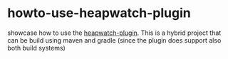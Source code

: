 # howto-use-heapwatch-plugin

showcase how to use the [heapwatch-plugin](https://github.com/pfichtner/heapwatch). 
This is a hybrid project that can be build using maven and gradle (since the plugin does support also both build systems)
